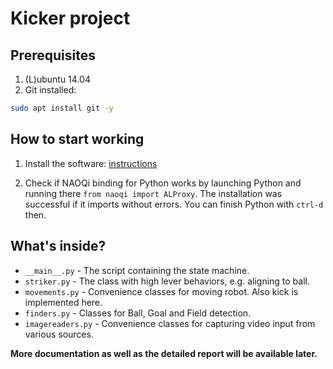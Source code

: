 # Kicker project

## Prerequisites

1. (L)ubuntu 14.04
2. Git installed:

```sh
sudo apt install git -y 
```

## How to start working

1. Install the software: [instructions](
http://doc.aldebaran.com/2-1/dev/python/install_guide.html)

2. Check if NAOQi binding for Python works by launching Python and running there
`from naoqi import ALProxy`. The installation was successful if it imports
without errors. You can finish Python with `ctrl-d` then.

## What's inside?

* `__main__.py` - The script containing the state machine.
* `striker.py` - The class with high lever behaviors, e.g. aligning to ball.
* `movements.py` - Convenience classes for moving robot. Also kick is
implemented here.
* `finders.py` - Classes for Ball, Goal and Field detection.
* `imagereaders.py` - Convenience classes for capturing video input from
various sources.

**More documentation as well as the detailed report will be available later.**
